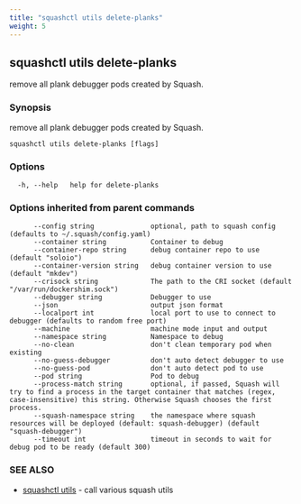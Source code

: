 ```yaml
---
title: "squashctl utils delete-planks"
weight: 5
---
```

## squashctl utils delete-planks

remove all plank debugger pods created by Squash.

### Synopsis

remove all plank debugger pods created by Squash.

```
squashctl utils delete-planks [flags]
```

### Options

```
  -h, --help   help for delete-planks
```

### Options inherited from parent commands

```
      --config string              optional, path to squash config (defaults to ~/.squash/config.yaml)
      --container string           Container to debug
      --container-repo string      debug container repo to use (default "soloio")
      --container-version string   debug container version to use (default "mkdev")
      --crisock string             The path to the CRI socket (default "/var/run/dockershim.sock")
      --debugger string            Debugger to use
      --json                       output json format
      --localport int              local port to use to connect to debugger (defaults to random free port)
      --machine                    machine mode input and output
      --namespace string           Namespace to debug
      --no-clean                   don't clean temporary pod when existing
      --no-guess-debugger          don't auto detect debugger to use
      --no-guess-pod               don't auto detect pod to use
      --pod string                 Pod to debug
      --process-match string       optional, if passed, Squash will try to find a process in the target container that matches (regex, case-insensitive) this string. Otherwise Squash chooses the first process.
      --squash-namespace string    the namespace where squash resources will be deployed (default: squash-debugger) (default "squash-debugger")
      --timeout int                timeout in seconds to wait for debug pod to be ready (default 300)
```

### SEE ALSO

* [squashctl utils](../squashctl_utils)	 - call various squash utils

